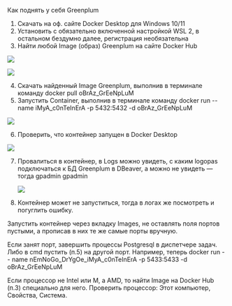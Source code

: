﻿Как поднять у себя Greenplum

1. Скачать на оф. сайте Docker Desktop для Windows 10/11
1. Установить с обязательно включенной настройкой WSL 2, в остальном бездумно далее, регистрация необязательна
1. Найти любой Image (образ) Greenplum на сайте Docker Hub

![](Aspose.Words.64ad9826-a872-4c8d-bff4-5b3893271790.001.jpeg)

![](Aspose.Words.64ad9826-a872-4c8d-bff4-5b3893271790.002.jpeg)

4. Скачать найденный Image Greenplum, выполнив в терминале команду docker pull oBrAz\_GrEeNpLuM
4. Запустить Container, выполнив в терминале команду docker run --name iMyA\_c0nTeInErA -p 5432:5432 -d oBrAz\_GrEeNpLuM

![](Aspose.Words.64ad9826-a872-4c8d-bff4-5b3893271790.003.png)

6. Проверить, что контейнер запущен в Docker Desktop

![](Aspose.Words.64ad9826-a872-4c8d-bff4-5b3893271790.004.jpeg)

7. Провалиться в контейнер, в Logs можно увидеть, с каким logopas подключаться к БД Greenplum в DBeaver, а можно не увидеть — тогда gpadmin gpadmin

   ![](Aspose.Words.64ad9826-a872-4c8d-bff4-5b3893271790.005.jpeg)

8. Контейнер может не запуститься, тогда в логах же посмотреть и погуглить ошибку.

Запустить контейнер через вкладку Images, не оставлять поля портов пустыми, а прописав в них те же самые порты вручную.

Если занят порт, завершить процессы Postgresql в диспетчере задач. Либо в cmd пустить (п.5) на другой порт. Например, теперь docker run -- name nEmNoGo\_DrYgOe\_iMyA\_c0nTeInErA -p 5433:5433 -d oBrAz\_GrEeNpLuM

Если процессор не Intel или M, а AMD, то найти Image на Docker Hub (п.3) специально для него. Проверить процессор: Этот компьютер, Свойства, Система.
